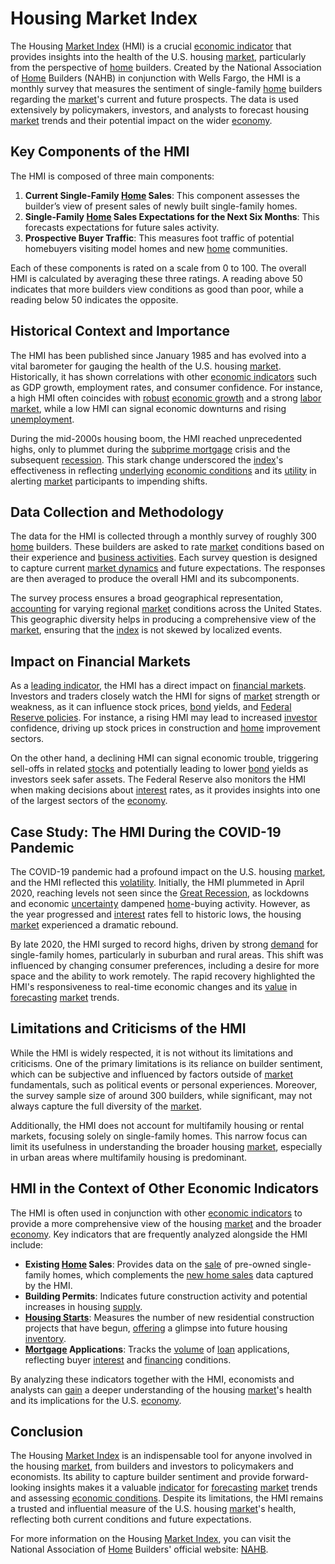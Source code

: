 # Housing Market Index

The Housing [Market Index](../m/market_index.md) (HMI) is a crucial [economic indicator](../e/economic_indicator.md) that provides insights into the health of the U.S. housing [market](../m/market.md), particularly from the perspective of [home](../h/home.md) builders. Created by the National Association of [Home](../h/home.md) Builders (NAHB) in conjunction with Wells Fargo, the HMI is a monthly survey that measures the sentiment of single-family [home](../h/home.md) builders regarding the [market](../m/market.md)'s current and future prospects. The data is used extensively by policymakers, investors, and analysts to forecast housing [market](../m/market.md) trends and their potential impact on the wider [economy](../e/economy.md).

## Key Components of the HMI

The HMI is composed of three main components:
1. **Current Single-Family [Home](../h/home.md) Sales**: This component assesses the builder’s view of present sales of newly built single-family homes.
2. **Single-Family [Home](../h/home.md) Sales Expectations for the Next Six Months**: This forecasts expectations for future sales activity.
3. **Prospective Buyer Traffic**: This measures foot traffic of potential homebuyers visiting model homes and new [home](../h/home.md) communities.

Each of these components is rated on a scale from 0 to 100. The overall HMI is calculated by averaging these three ratings. A reading above 50 indicates that more builders view conditions as good than poor, while a reading below 50 indicates the opposite.

## Historical Context and Importance

The HMI has been published since January 1985 and has evolved into a vital barometer for gauging the health of the U.S. housing [market](../m/market.md). Historically, it has shown correlations with other [economic indicators](../e/economic_indicators.md) such as GDP growth, employment rates, and consumer confidence. For instance, a high HMI often coincides with [robust](../r/robust.md) [economic growth](../e/economic_growth.md) and a strong [labor market](../l/labor_market.md), while a low HMI can signal economic downturns and rising [unemployment](../u/unemployment.md).

During the mid-2000s housing boom, the HMI reached unprecedented highs, only to plummet during the [subprime mortgage](../s/subprime_mortgage.md) crisis and the subsequent [recession](../r/recession.md). This stark change underscored the [index](../i/index.md)'s effectiveness in reflecting [underlying](../u/underlying.md) [economic conditions](../e/economic_conditions.md) and its [utility](../u/utility.md) in alerting [market](../m/market.md) participants to impending shifts.

## Data Collection and Methodology

The data for the HMI is collected through a monthly survey of roughly 300 [home](../h/home.md) builders. These builders are asked to rate [market](../m/market.md) conditions based on their experience and [business activities](../b/business_activities.md). Each survey question is designed to capture current [market dynamics](../m/market_dynamics.md) and future expectations. The responses are then averaged to produce the overall HMI and its subcomponents.

The survey process ensures a broad geographical representation, [accounting](../a/accounting.md) for varying regional [market](../m/market.md) conditions across the United States. This geographic diversity helps in producing a comprehensive view of the [market](../m/market.md), ensuring that the [index](../i/index.md) is not skewed by localized events.

## Impact on Financial Markets

As a [leading indicator](../l/leading_indicator.md), the HMI has a direct impact on [financial markets](../f/financial_market.md). Investors and traders closely watch the HMI for signs of [market](../m/market.md) strength or weakness, as it can influence stock prices, [bond](../b/bond.md) yields, and [Federal Reserve policies](../f/federal_reserve_policies.md). For instance, a rising HMI may lead to increased [investor](../i/investor.md) confidence, driving up stock prices in construction and [home](../h/home.md) improvement sectors.

On the other hand, a declining HMI can signal economic trouble, triggering sell-offs in related [stocks](../s/stock.md) and potentially leading to lower [bond](../b/bond.md) yields as investors seek safer assets. The Federal Reserve also monitors the HMI when making decisions about [interest](../i/interest.md) rates, as it provides insights into one of the largest sectors of the [economy](../e/economy.md).

## Case Study: The HMI During the COVID-19 Pandemic

The COVID-19 pandemic had a profound impact on the U.S. housing [market](../m/market.md), and the HMI reflected this [volatility](../v/volatility.md). Initially, the HMI plummeted in April 2020, reaching levels not seen since the [Great Recession](../g/great_recession.md), as lockdowns and economic [uncertainty](../u/uncertainty_in_trading.md) dampened [home](../h/home.md)-buying activity. However, as the year progressed and [interest](../i/interest.md) rates fell to historic lows, the housing [market](../m/market.md) experienced a dramatic rebound.

By late 2020, the HMI surged to record highs, driven by strong [demand](../d/demand.md) for single-family homes, particularly in suburban and rural areas. This shift was influenced by changing consumer preferences, including a desire for more space and the ability to work remotely. The rapid recovery highlighted the HMI's responsiveness to real-time economic changes and its [value](../v/value.md) in [forecasting](../f/forecasting.md) [market](../m/market.md) trends.

## Limitations and Criticisms of the HMI

While the HMI is widely respected, it is not without its limitations and criticisms. One of the primary limitations is its reliance on builder sentiment, which can be subjective and influenced by factors outside of [market](../m/market.md) fundamentals, such as political events or personal experiences. Moreover, the survey sample size of around 300 builders, while significant, may not always capture the full diversity of the [market](../m/market.md).

Additionally, the HMI does not account for multifamily housing or rental markets, focusing solely on single-family homes. This narrow focus can limit its usefulness in understanding the broader housing [market](../m/market.md), especially in urban areas where multifamily housing is predominant.

## HMI in the Context of Other Economic Indicators

The HMI is often used in conjunction with other [economic indicators](../e/economic_indicators.md) to provide a more comprehensive view of the housing [market](../m/market.md) and the broader [economy](../e/economy.md). Key indicators that are frequently analyzed alongside the HMI include:
- **Existing [Home](../h/home.md) Sales**: Provides data on the [sale](../s/sale.md) of pre-owned single-family homes, which complements the [new home sales](../n/new_home_sales.md) data captured by the HMI.
- **Building Permits**: Indicates future construction activity and potential increases in housing [supply](../s/supply.md).
- **[Housing Starts](../h/housing_starts.md)**: Measures the number of new residential construction projects that have begun, [offering](../o/offering.md) a glimpse into future housing [inventory](../i/inventory.md).
- **[Mortgage](../m/mortgage.md) Applications**: Tracks the [volume](../v/volume.md) of [loan](../l/loan.md) applications, reflecting buyer [interest](../i/interest.md) and [financing](../f/financing.md) conditions.

By analyzing these indicators together with the HMI, economists and analysts can [gain](../g/gain.md) a deeper understanding of the housing [market](../m/market.md)'s health and its implications for the U.S. [economy](../e/economy.md).

## Conclusion

The Housing [Market Index](../m/market_index.md) is an indispensable tool for anyone involved in the housing [market](../m/market.md), from builders and investors to policymakers and economists. Its ability to capture builder sentiment and provide forward-looking insights makes it a valuable [indicator](../i/indicator.md) for [forecasting](../f/forecasting.md) [market](../m/market.md) trends and assessing [economic conditions](../e/economic_conditions.md). Despite its limitations, the HMI remains a trusted and influential measure of the U.S. housing [market](../m/market.md)'s health, reflecting both current conditions and future expectations.

For more information on the Housing [Market Index](../m/market_index.md), you can visit the National Association of [Home](../h/home.md) Builders' official website: [NAHB](https://www.nahb.org).